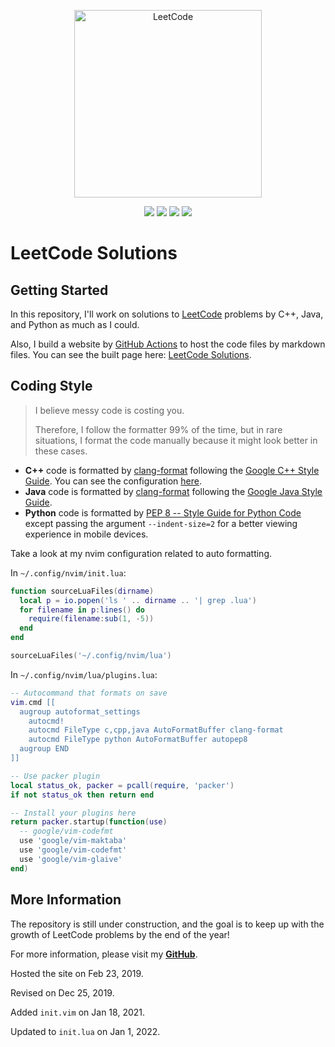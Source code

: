 <p align="center">
  <a href="https://walkccc.github.io/LeetCode/"><img src="https://i.imgur.com/mDXzzNp.png" width="300" title="LeetCode" alt="LeetCode"></a>
</p>

<p align="center">
  <img src="https://img.shields.io/badge/-1425/2127%20=%2067.0%25%20Solved-blue.svg?style=flat-square" />
  <img src="https://img.shields.io/badge/-Easy%20319-5CB85D.svg?style=flat-square" />
  <img src="https://img.shields.io/badge/-Medium%20790-F0AE4E.svg?style=flat-square" />
  <img src="https://img.shields.io/badge/-Hard%20316-D95450.svg?style=flat-square" />
</p>

# LeetCode Solutions

## Getting Started

In this repository, I'll work on solutions to [LeetCode](https://leetcode.com/problemset/all/) problems by C++, Java, and Python as much as I could.

Also, I build a website by [GitHub Actions](https://github.com/features/actions) to host the code files by markdown files.
You can see the built page here: [LeetCode Solutions](https://walkccc.github.io/LeetCode/).

## Coding Style

> I believe messy code is costing you.
>
> Therefore, I follow the formatter 99% of the time, but in rare situations, I format the code manually because it might look better in these cases.

- **C++** code is formatted by [clang-format](https://clang.llvm.org/docs/ClangFormat.html) following the [Google C++ Style Guide](https://google.github.io/styleguide/cppguide.html#Spaces_vs._Tabs). You can see the configuration [here](https://github.com/google/leveldb/blob/master/.clang-format).
- **Java** code is formatted by [clang-format](https://clang.llvm.org/docs/ClangFormat.html) following the [Google Java Style Guide](https://google.github.io/styleguide/javaguide.html).
- **Python** code is formatted by [PEP 8 -- Style Guide for Python Code](https://www.python.org/dev/peps/pep-0008/) except passing the argument `--indent-size=2` for a better viewing experience in mobile devices.

Take a look at my nvim configuration related to auto formatting.

In `~/.config/nvim/init.lua`:

```lua
function sourceLuaFiles(dirname)
  local p = io.popen('ls ' .. dirname .. '| grep .lua')
  for filename in p:lines() do
    require(filename:sub(1, -5))
  end
end

sourceLuaFiles('~/.config/nvim/lua')
```

In `~/.config/nvim/lua/plugins.lua`:

```lua
-- Autocommand that formats on save
vim.cmd [[
  augroup autoformat_settings
    autocmd!
    autocmd FileType c,cpp,java AutoFormatBuffer clang-format
    autocmd FileType python AutoFormatBuffer autopep8
  augroup END
]]

-- Use packer plugin
local status_ok, packer = pcall(require, 'packer')
if not status_ok then return end

-- Install your plugins here
return packer.startup(function(use)
  -- google/vim-codefmt
  use 'google/vim-maktaba'
  use 'google/vim-codefmt'
  use 'google/vim-glaive'
end)
```

## More Information

The repository is still under construction, and the goal is to keep up with the growth of LeetCode problems by the end of the year!

For more information, please visit my [**GitHub**](https://github.com/walkccc/).

Hosted the site on Feb 23, 2019.

Revised on Dec 25, 2019.

Added `init.vim` on Jan 18, 2021.

Updated to `init.lua` on Jan 1, 2022.
